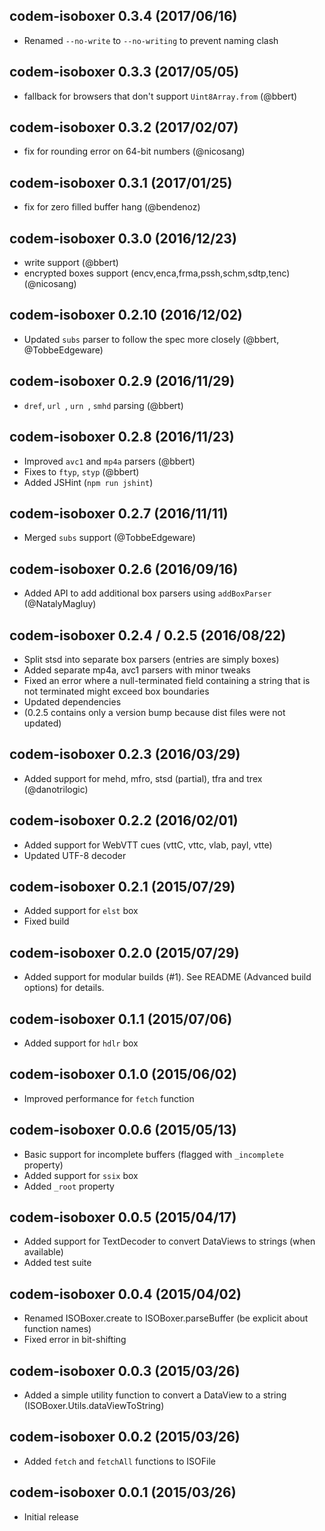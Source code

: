 ## codem-isoboxer 0.3.4 (2017/06/16) ##

* Renamed `--no-write` to `--no-writing` to prevent naming clash

## codem-isoboxer 0.3.3 (2017/05/05) ##

* fallback for browsers that don't support `Uint8Array.from` (@bbert)

## codem-isoboxer 0.3.2 (2017/02/07) ##

* fix for rounding error on 64-bit numbers (@nicosang)

## codem-isoboxer 0.3.1 (2017/01/25) ##

* fix for zero filled buffer hang (@bendenoz)

## codem-isoboxer 0.3.0 (2016/12/23) ##

* write support (@bbert)
* encrypted boxes support (encv,enca,frma,pssh,schm,sdtp,tenc) (@nicosang)

## codem-isoboxer 0.2.10 (2016/12/02) ##

* Updated `subs` parser to follow the spec more closely (@bbert, @TobbeEdgeware)

## codem-isoboxer 0.2.9 (2016/11/29) ##

* `dref`, `url `, `urn `, `smhd` parsing (@bbert)

## codem-isoboxer 0.2.8 (2016/11/23) ##

* Improved `avc1` and `mp4a` parsers (@bbert)
* Fixes to `ftyp`, `styp` (@bbert)
* Added JSHint (`npm run jshint`)

## codem-isoboxer 0.2.7 (2016/11/11) ##

* Merged `subs` support (@TobbeEdgeware)

## codem-isoboxer 0.2.6 (2016/09/16) ##

* Added API to add additional box parsers using `addBoxParser` (@NatalyMagluy)

## codem-isoboxer 0.2.4 / 0.2.5 (2016/08/22) ##

* Split stsd into separate box parsers (entries are simply boxes)
* Added separate mp4a, avc1 parsers with minor tweaks
* Fixed an error where a null-terminated field containing a string that is not terminated might exceed box boundaries
* Updated dependencies
* (0.2.5 contains only a version bump because dist files were not updated)

## codem-isoboxer 0.2.3 (2016/03/29) ##

* Added support for mehd, mfro, stsd (partial), tfra and trex (@danotrilogic)

## codem-isoboxer 0.2.2 (2016/02/01) ##

* Added support for WebVTT cues (vttC, vttc, vlab, payl, vtte)
* Updated UTF-8 decoder

## codem-isoboxer 0.2.1 (2015/07/29) ##

* Added support for `elst` box
* Fixed build

## codem-isoboxer 0.2.0 (2015/07/29) ##

* Added support for modular builds (#1). See README (Advanced build options) for details.

## codem-isoboxer 0.1.1 (2015/07/06) ##

* Added support for `hdlr` box

## codem-isoboxer 0.1.0 (2015/06/02) ##

* Improved performance for `fetch` function

## codem-isoboxer 0.0.6 (2015/05/13) ##

* Basic support for incomplete buffers (flagged with `_incomplete` property)
* Added support for `ssix` box
* Added `_root` property

## codem-isoboxer 0.0.5 (2015/04/17) ##

* Added support for TextDecoder to convert DataViews to strings (when available)
* Added test suite

## codem-isoboxer 0.0.4 (2015/04/02) ##

* Renamed ISOBoxer.create to ISOBoxer.parseBuffer (be explicit about function names)
* Fixed error in bit-shifting

## codem-isoboxer 0.0.3 (2015/03/26) ##

* Added a simple utility function to convert a DataView to a string (ISOBoxer.Utils.dataViewToString)

## codem-isoboxer 0.0.2 (2015/03/26) ##

* Added `fetch` and `fetchAll` functions to ISOFile

## codem-isoboxer 0.0.1 (2015/03/26) ##

* Initial release